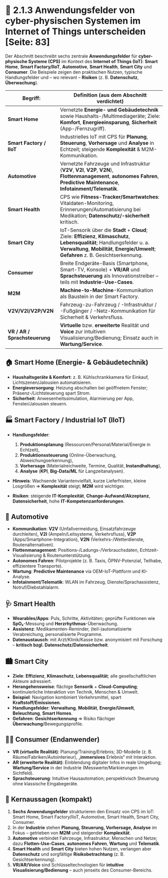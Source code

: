 # 🧭 2.1.3 Anwendungsfelder von cyber-physischen Systemen im Internet of Things unterscheiden [Seite: 83]

Der Abschnitt beschreibt sechs zentrale **Anwendungsfelder** für **cyber-physische Systeme (CPS)** im Kontext des **Internet of Things (IoT)**: **Smart Home**, **Smart Factory/IIoT**, **Automotive**, **Smart Health**, **Smart City** und **Consumer**. Die Beispiele zeigen den praktischen Nutzen, typische Handlungsfelder und – wo relevant – **Risiken** (z. B. **Datenschutz**, **Überwachung**). 

| **Begriff:**                  | **Definition (aus dem Abschnitt verdichtet)**                                                                                                                                                                           |
| ----------------------------- | ----------------------------------------------------------------------------------------------------------------------------------------------------------------------------------------------------------------------- |
| **Smart Home**                | Vernetzte **Energie- und Gebäudetechnik** sowie Haushalts-/Multimediageräte; Ziele: **Komfort**, **Energieeinsparung**, **Sicherheit** (App-/Fernzugriff).                                                              |
| **Smart Factory / IIoT**      | Industrielles IoT mit CPS für **Planung**, **Steuerung**, **Vorhersage** und **Analyse** in Echtzeit; steigende **Komplexität** & M2M-Kommunikation.                                                                    |
| **Automotive**                | Vernetzte Fahrzeuge und Infrastruktur (**V2V**, **V2I**, **V2P**, **V2N**), **Flottenmanagement**, **autonomes Fahren**, **Predictive Maintenance**, **Infotainment/Telematik**.                                        |
| **Smart Health**              | CPS wie **Fitness-Tracker/Smartwatches**: Vitaldaten-Monitoring, Erinnerungen/Automatisierung bei Medikation; **Datenschutz/-sicherheit** kritisch.                                                                     |
| **Smart City**                | IoT-Sensorik über die **Stadt** + **Cloud**; Ziele: **Effizienz**, **Klimaschutz**, **Lebensqualität**; Handlungsfelder u. a. **Verwaltung**, **Mobilität**, **Energie/Umwelt**; **Gefahren** z. B. Gesichtserkennung.  |
| **Consumer**                  | Breite Endgeräte-Basis (Smartphone, Smart-TV, Konsole) + **VR/AR** und **Sprachsteuerung** als Innovationstreiber – teils mit **Industrie-Use-Cases**.                                                                  |
| **M2M**                       | **Machine-to-Machine**-Kommunikation als Baustein in der Smart Factory.                                                                                                                                                 |
| **V2V/V2I/V2P/V2N**           | Fahrzeug-zu-Fahrzeug / -Infrastruktur / -Fußgänger / -Netz-Kommunikation für Sicherheit & Verkehrsfluss.                                                                                                                |
| **VR / AR / Sprachsteuerung** | **Virtuelle** bzw. **erweiterte** Realität und **Voice** zur intuitiven Visualisierung/Bedienung; Einsatz auch in **Wartung/Service**.                                                                                  |

## 🏠 Smart Home (Energie- & Gebäudetechnik)

* **Haushaltsgeräte & Komfort**: z. B. Kühlschrankkamera für Einkauf, Lichtszenen/Jalousien automatisieren.
* **Energieversorgung**: Heizung abschalten bei geöffnetem Fenster; Präsenz-/Lichtsteuerung spart Strom.
* **Sicherheit**: Anwesenheitssimulation, Alarmierung per App, Fenster/Jalousien steuern. 

## 🏭 Smart Factory / Industrial IoT (IIoT)

* **Handlungsfelder**:

  1. **Produktionsplanung** (Ressourcen/Personal/Material/Energie in Echtzeit),
  2. **Produktionssteuerung** (Online-Überwachung, Abweichungserkennung),
  3. **Vorhersage** (Materialreichweite, Termine, Qualität, **Instandhaltung**),
  4. **Analyse** (**KPI**, **Big-Data/ML** für Langzeitanalysen). 
* **Hinweis**: Wachsende Variantenvielfalt, kurze Lieferfristen, kleine Losgrößen ⇒ **Komplexität** steigt; **M2M** wird wichtiger. 
* **Risiken**: steigende **IT-Komplexität**, **Change-Aufwand/Akzeptanz**, **Datensicherheit**, hohe **IT-Kompetenzanforderungen**. 

## 🚗 Automotive

* **Kommunikation**: **V2V** (Unfallvermeidung, Einsatzfahrzeuge durchleiten), **V2I** (Ampeln/Leitsysteme, Verkehrsfluss), **V2P** (Apps/Smartphone-Integration), **V2N** (Verkehrs-/Wetterdienste, Routenalternativen). 
* **Flottenmanagement**: Positions-/Ladungs-/Verbrauchsdaten, Echtzeit-Visualisierung & Routenunterstützung. 
* **Autonomes Fahren**: Pilotprojekte (z. B. Taxis, ÖPNV-Potenzial, Teilhabe, effizientere Transporte). 
* **Wartung**: **Predictive Maintenance** via OEM-IoT-Plattform und KI-Analyse. 
* **Infotainment/Telematik**: WLAN im Fahrzeug, Dienste/Sprachassistenz, Notruf/Diebstahlalarm. 

## 🩺 Smart Health

* **Wearables/Apps**: Puls, Schritte, Aktivitäten; geprüfte Funktionen wie **SpO₂**-Messung und **Herzrhythmus**-Überwachung.
* **Assistenz**: Medikamenten-Reminder, (teil-)automatisierte Verabreichung, personalisierte Programme.
* **Datenaustausch**: mit Arzt/Klinik/Kasse bzw. anonymisiert mit Forschung – **kritisch bzgl. Datenschutz/Datensicherheit**. 

## 🏙️ Smart City

* **Ziele**: **Effizienz**, **Klimaschutz**, **Lebensqualität**; alle gesellschaftlichen Akteure adressiert. 
* **Herangehensweise**: flächige **Sensorik** + **Cloud-Computing**; kontinuierliche Interaktion von Technik, Menschen & Umwelt. 
* **Beispiel**: Navigation kombiniert Verkehrsmittel, spart **Kraftstoff/Emissionen**. 
* **Handlungsfelder**: **Verwaltung**, **Mobilität**, **Energie/Umwelt**, **Beleuchtung**, **Smart Homes**. 
* **Gefahren**: **Gesichtserkennung** ⇒ Risiko flächiger **Überwachung**/Bewegungsprofile. 

## 🧑‍💻 Consumer (Endanwender)

* **VR (virtuelle Realität)**: Planung/Training/Erlebnis; 3D-Modelle (z. B. Räume/Fabriken/Autointerieur), „**immersives** Erlebnis“ mit Interaktion. 
* **AR (erweiterte Realität)**: Einblendung digitaler Infos in reale Umgebung; **Wartung/Service** in der Industrie (Messwerte/Markierungen im Sichtfeld). 
* **Sprachsteuerung**: Intuitive Hausautomation; perspektivisch Steuerung ohne klassische Eingabegeräte. 

## 🎯 Kernaussagen (kompakt)

1. **Sechs Anwendungsfelder** strukturieren den Einsatz von CPS im IoT: Smart Home, Smart Factory/IIoT, Automotive, Smart Health, Smart City, Consumer. 
2. In der **Industrie** stehen **Planung, Steuerung, Vorhersage, Analyse** im Fokus – getrieben von **M2M** und steigender **Komplexität**. 
3. **Automotive** verbindet Fahrzeuge, Infrastruktur, Menschen und Netze; dazu **Flotten-Use-Cases**, **autonomes Fahren**, **Wartung** und **Telematik**.
4. **Smart Health** und **Smart City** bieten hohen Nutzen, verlangen aber **Datenschutz** und sorgfältige **Risikobetrachtung** (z. B. Gesichtserkennung).
5. **VR/AR/Voice** sind Schlüsseltechnologien für **intuitive Visualisierung/Bedienung** – auch jenseits des Consumer-Bereichs.
